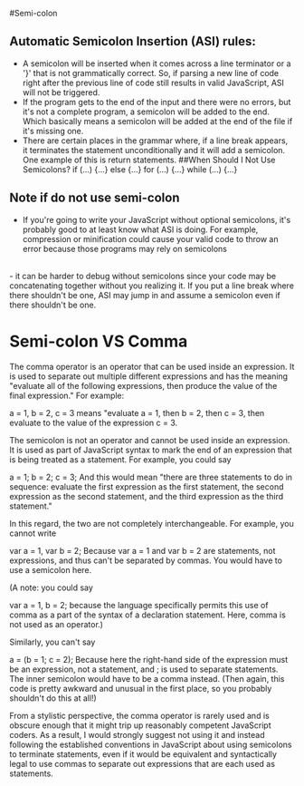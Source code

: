 #Semi-colon
## Automatic Semicolon Insertion (ASI) rules:
- A semicolon will be inserted when it comes across a line terminator or a '}' that is not grammatically correct. So, if parsing a new line of code right after the previous line of code still results in valid JavaScript, ASI will not be triggered.
    <br />
- If the program gets to the end of the input and there were no errors, but it's not a complete program, a semicolon will be added to the end. Which basically means a semicolon will be added at the end of the file if it's missing one.
    <br />
-  There are certain places in the grammar where, if a line break appears, it terminates the statement unconditionally and it will add a semicolon. One example of this is return statements.
##When Should I Not Use Semicolons?
if (...) {...} else {...}
for (...) {...}
while (...) {...}

## Note if do not use semi-colon
- If you're going to write your JavaScript without optional semicolons, it's probably good to at least know what ASI is doing. For example, compression or minification could cause your valid code to throw an error because those programs may rely on semicolons
<br />
- it can be harder to debug without semicolons since your code may be concatenating together without you realizing it. If you put a line break where there shouldn't be one, ASI may jump in and assume a semicolon even if there shouldn't be one.

# Semi-colon VS Comma
The comma operator is an operator that can be used inside an expression. It is used to separate out multiple different expressions and has the meaning "evaluate all of the following expressions, then produce the value of the final expression." For example:

a = 1, b = 2, c = 3
means "evaluate a = 1, then b = 2, then c = 3, then evaluate to the value of the expression c = 3.

The semicolon is not an operator and cannot be used inside an expression. It is used as part of JavaScript syntax to mark the end of an expression that is being treated as a statement. For example, you could say

a = 1; b = 2; c = 3;
And this would mean "there are three statements to do in sequence: evaluate the first expression as the first statement, the second expression as the second statement, and the third expression as the third statement."

In this regard, the two are not completely interchangeable. For example, you cannot write

var a = 1, var b = 2;
Because var a = 1 and var b = 2 are statements, not expressions, and thus can't be separated by commas. You would have to use a semicolon here.

(A note: you could say

var a = 1, b = 2;
because the language specifically permits this use of comma as a part of the syntax of a declaration statement. Here, comma is not used as an operator.)

Similarly, you can't say

a = (b = 1; c = 2);
Because here the right-hand side of the expression must be an expression, not a statement, and ; is used to separate statements. The inner semicolon would have to be a comma instead. (Then again, this code is pretty awkward and unusual in the first place, so you probably shouldn't do this at all!)

From a stylistic perspective, the comma operator is rarely used and is obscure enough that it might trip up reasonably competent JavaScript coders. As a result, I would strongly suggest not using it and instead following the established conventions in JavaScript about using semicolons to terminate statements, even if it would be equivalent and syntactically legal to use commas to separate out expressions that are each used as statements.